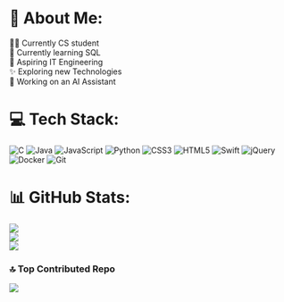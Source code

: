# 💫 About Me:
👨‍🎓 Currently CS student<br>💭 Currently learning SQL<br>🚀 Aspiring IT Engineering<br>✨ Exploring new Technologies<br>🔭 Working on an AI Assistant


# 💻 Tech Stack:
![C](https://img.shields.io/badge/c-%2300599C.svg?style=for-the-badge&logo=c&logoColor=white) ![Java](https://img.shields.io/badge/java-%23ED8B00.svg?style=for-the-badge&logo=openjdk&logoColor=white) ![JavaScript](https://img.shields.io/badge/javascript-%23323330.svg?style=for-the-badge&logo=javascript&logoColor=%23F7DF1E) ![Python](https://img.shields.io/badge/python-3670A0?style=for-the-badge&logo=python&logoColor=ffdd54) ![CSS3](https://img.shields.io/badge/css3-%231572B6.svg?style=for-the-badge&logo=css3&logoColor=white) ![HTML5](https://img.shields.io/badge/html5-%23E34F26.svg?style=for-the-badge&logo=html5&logoColor=white) ![Swift](https://img.shields.io/badge/swift-F54A2A?style=for-the-badge&logo=swift&logoColor=white) ![jQuery](https://img.shields.io/badge/jquery-%230769AD.svg?style=for-the-badge&logo=jquery&logoColor=white) ![Docker](https://img.shields.io/badge/docker-%230db7ed.svg?style=for-the-badge&logo=docker&logoColor=white) ![Git](https://img.shields.io/badge/git-%23F05033.svg?style=for-the-badge&logo=git&logoColor=white)
# 📊 GitHub Stats:
![](https://github-readme-stats.vercel.app/api?username=P1zz4M4n&theme=dark&hide_border=true&include_all_commits=true&count_private=true)<br/>
![](https://nirzak-streak-stats.vercel.app/?user=P1zz4M4n&theme=dark&hide_border=true)<br/>
![](https://github-readme-stats.vercel.app/api/top-langs/?username=P1zz4M4n&theme=dark&hide_border=true&include_all_commits=true&count_private=true&layout=compact)

### 🔝 Top Contributed Repo
![](https://github-contributor-stats.vercel.app/api?username=P1zz4M4n&limit=5&theme=dark&combine_all_yearly_contributions=true)

<!-- Proudly created with GPRM ( https://gprm.itsvg.in ) -->
